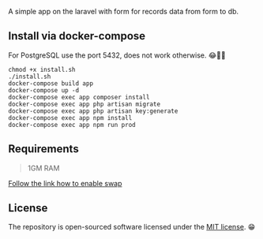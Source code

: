A simple app on the laravel with form for records data from form to db.

## Install via docker-compose

For PostgreSQL use the port 5432, does not work otherwise. 😂🤦‍♂️

```
chmod +x install.sh
./install.sh
docker-compose build app
docker-compose up -d 
docker-compose exec app composer install
docker-compose exec app php artisan migrate
docker-compose exec app php artisan key:generate
docker-compose exec app npm install
docker-compose exec app npm run prod
```

## Requirements

> 1GM RAM

[Follow the link how to enable swap](https://getcomposer.org/doc/articles/troubleshooting.md#proc-open-fork-failed-errors)

## License

The repository is open-sourced software licensed under the [MIT license](https://opensource.org/licenses/MIT). 😁
